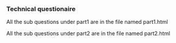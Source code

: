 ### Technical questionaire

All the sub questions under part1 are in the file named part1.html

All the sub questions under part2 are in the file named part2.html
